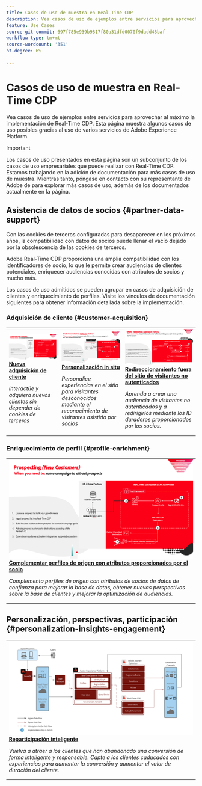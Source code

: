 ```yaml
---
title: Casos de uso de muestra en Real-Time CDP
description: Vea casos de uso de ejemplos entre servicios para aprovechar al máximo la implementación de Real-Time CDP.
feature: Use Cases
source-git-commit: 697f785e939b9817f80a31dfd0070f9dadd48baf
workflow-type: tm+mt
source-wordcount: '351'
ht-degree: 6%

---
```


# Casos de uso de muestra en Real-Time CDP

Vea casos de uso de ejemplos entre servicios para aprovechar al máximo la implementación de Real-Time CDP. Esta página muestra algunos casos de uso posibles gracias al uso de varios servicios de Adobe Experience Platform.

>[!IMPORTANT]
>
>Los casos de uso presentados en esta página son un subconjunto de los casos de uso empresariales que puede realizar con Real-Time CDP. Estamos trabajando en la adición de documentación para más casos de uso de muestra. Mientras tanto, póngase en contacto con su representante de Adobe de para explorar más casos de uso, además de los documentados actualmente en la página.

## Asistencia de datos de socios {#partner-data-support}

Con las cookies de terceros configuradas para desaparecer en los próximos años, la compatibilidad con datos de socios puede llenar el vacío dejado por la obsolescencia de las cookies de terceros.

Adobe Real-Time CDP proporciona una amplia compatibilidad con los identificadores de socio, lo que le permite crear audiencias de clientes potenciales, enriquecer audiencias conocidas con atributos de socios y mucho más.

Los casos de uso admitidos se pueden agrupar en casos de adquisición de clientes y enriquecimiento de perfiles. Visite los vínculos de documentación siguientes para obtener información detallada sobre la implementación.

### Adquisición de cliente {#customer-acquisition}

<table style="margin-top: 0 !important">
<tr>
  <td>
    <a href="../partner-data/prospecting.md">
      <img alt="Interactúe y adquiera nuevos clientes sin depender de cookies de terceros" src="/help/rtcdp/assets/partner-data/prospecting/prospecting-use-case-overview.png" />
    </a>
    <div>
      <a href="../partner-data/prospecting.md">
    <strong>Nueva adquisición de cliente</strong>
    </a>
    </div>
    <p>
    <em>Interactúe y adquiera nuevos clientes sin depender de cookies de terceros</em>
    <p>
  </td>
  <td>
    <a href="../partner-data/onsite-personalization.md">
      <img alt="Personalice experiencias en el sitio para visitantes desconocidos mediante el reconocimiento de visitantes asistido por socios" src="/help/rtcdp/assets/partner-data/onsite-personalization/onsite-personalization-overview.png" />
    </a>
    <div>
      <a href="../partner-data/onsite-personalization.md">
    <strong>Personalización in situ</strong>
    </a>
    </div>
    <p>
    <em>Personalice experiencias en el sitio para visitantes desconocidos mediante el reconocimiento de visitantes asistido por socios</em>
    <p>
  </td>
  <td>
    <a href="../partner-data/offsite-retargeting.md">
      <img alt="Aprenda a crear una audiencia de visitantes no autenticados y a redirigirlos mediante los ID duraderos proporcionados por los socios." src="../assets/offsite-retargeting/header.png" />
    </a>
    <div>
      <a href="../partner-data/offsite-retargeting.md">
    <strong>Redireccionamiento fuera del sitio de visitantes no autenticados</strong>
    </a>
    </div>
    <p>
    <em>Aprenda a crear una audiencia de visitantes no autenticados y a redirigirlos mediante los ID duraderos proporcionados por los socios.</em>
    <p>
  </td>
  </tr>
  </table>

### Enriquecimiento de perfil {#profile-enrichment}

<table style="margin-top: 0 !important">
<tr>
  <td>
    <a href="../partner-data/prospecting.md">
      <img alt="Complemento de perfiles de origen con atributos proporcionados por socios" src="/help/rtcdp/assets/partner-data/prospecting/prospecting-use-case-overview.png" />
    </a>
    <div>
      <a href="../partner-data/prospecting.md">
    <strong>Complementar perfiles de origen con atributos proporcionados por el socio</strong>
    </a>
    </div>
    <p>
    <em>Complementa perfiles de origen con atributos de socios de datos de confianza para mejorar la base de datos, obtener nuevas perspectivas sobre la base de clientes y mejorar la optimización de audiencias.</em>
    <p>
  </td>
  </tr>
  </table>

## Personalización, perspectivas, participación {#personalization-insights-engagement}

<table style="margin-top: 0 !important">
<tr>
  <td>
    <a href="/help/rtcdp/use-case-guides/intelligent-re-engagement/intelligent-re-engagement.md">
      <img alt="Complemento de perfiles de origen con atributos proporcionados por socios" src="/help/rtcdp/use-case-guides/intelligent-re-engagement/images/step-by-step.png" />
    </a>
    <div>
      <a href="../partner-data/prospecting.md">
    <strong>Reparticipación inteligente</strong>
    </a>
    </div>
    <p>
    <em>Vuelva a atraer a los clientes que han abandonado una conversión de forma inteligente y responsable. Capte a los clientes caducados con experiencias para aumentar la conversión y aumentar el valor de duración del cliente.</em>
    <p>
  </td>
  </tr>
  </table>
